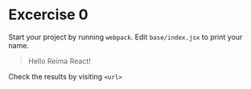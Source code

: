# Excercise 0


Start your project by running `webpack`.
Edit `base/index.jsx` to print your name.

> Hello Reima React!


Check the results by visiting `<url>`
